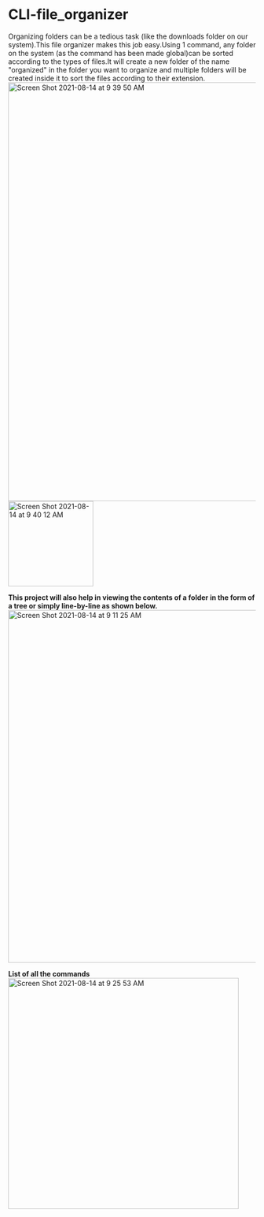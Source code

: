 # CLI-file_organizer
Organizing folders can be a tedious task (like the downloads folder on our system).This file organizer makes this job easy.Using 1 command, 
any folder on the system (as the command has been made global)can be sorted according to the types of files.It will create a new folder of the name "organized" in the folder you want to organize and multiple folders will be created inside it to sort the files according to their extension. 
<img width="850" alt="Screen Shot 2021-08-14 at 9 39 50 AM" src="https://user-images.githubusercontent.com/56118366/129433596-3a8d0ecb-6acb-448e-bc42-e3860d1f1d13.png">
<img width="173" alt="Screen Shot 2021-08-14 at 9 40 12 AM" src="https://user-images.githubusercontent.com/56118366/129433598-68db1956-6421-413a-881c-c7565b395ada.png">

<b>This project will also help in viewing the contents of a folder in the form of a tree or simply line-by-line as shown below.</b>
<img width="716" alt="Screen Shot 2021-08-14 at 9 11 25 AM" src="https://user-images.githubusercontent.com/56118366/129433188-fed5c66f-cbdc-4f48-aedf-395e568aef80.png">

<b>List of all the commands</b>    
<img width="469" alt="Screen Shot 2021-08-14 at 9 25 53 AM" src="https://user-images.githubusercontent.com/56118366/129433295-d5643f30-bcb0-4baa-8f66-dde4186a7b9a.png">
